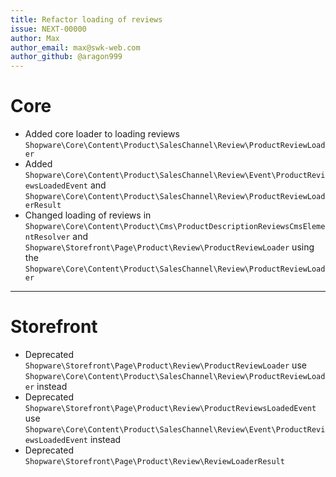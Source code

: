 ```yaml
---
title: Refactor loading of reviews
issue: NEXT-00000
author: Max
author_email: max@swk-web.com
author_github: @aragon999
---
```

# Core
* Added core loader to loading reviews `Shopware\Core\Content\Product\SalesChannel\Review\ProductReviewLoader`
* Added `Shopware\Core\Content\Product\SalesChannel\Review\Event\ProductReviewsLoadedEvent` and `Shopware\Core\Content\Product\SalesChannel\Review\ProductReviewLoaderResult`
* Changed loading of reviews in `Shopware\Core\Content\Product\Cms\ProductDescriptionReviewsCmsElementResolver` and `Shopware\Storefront\Page\Product\Review\ProductReviewLoader` using the `Shopware\Core\Content\Product\SalesChannel\Review\ProductReviewLoader`
___
# Storefront
* Deprecated `Shopware\Storefront\Page\Product\Review\ProductReviewLoader` use `Shopware\Core\Content\Product\SalesChannel\Review\ProductReviewLoader` instead
* Deprecated `Shopware\Storefront\Page\Product\Review\ProductReviewsLoadedEvent` use `Shopware\Core\Content\Product\SalesChannel\Review\Event\ProductReviewsLoadedEvent` instead
* Deprecated `Shopware\Storefront\Page\Product\Review\ReviewLoaderResult`

